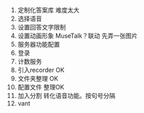 1. 定制化答案库 难度太大
2. 选择语音
3. 设置回答文字限制
4. 设置动画形象 MuseTalk？联动 先弄一张图片
5. 服务器功能配置
6. 登录
7. 计数服务
8. 引入recorder OK
9.  文件夹整理 OK
10. 配置文件 整理OK
11. 加入分割 转化语音功能。按句号分隔
12. vant <!-- https://www.w3cschool.cn/vantlesson/vantlesson-rig235ur.html -->